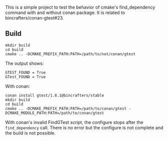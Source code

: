 This is a simple project to test the behavior of cmake's find_dependency command with and without conan package. It is related to bincrafters/conan-gtest#23.

## Build

```
mkdir build
cd build
cmake .. -DCMAKE_PREFIX_PATH:PATH=/path/to/not/conan/gtest
```
The output shows:
```
GTEST_FOUND = True
GTest_FOUND = True
```

With conan:
```
conan install gtest/1.8.1@bincrafters/stable
mkdir build
cd build
cmake .. -DCMAKE_PREFIX_PATH:PATH=/path/to/conan/gtest -DCMAKE_MODULE_PATH:PATH=/path/to/conan/gtest
```
With conan's invalid FindGTest script, the configure stops after the `find_dependency` call. There is no error but the configure is not complete and the build is not possible.
